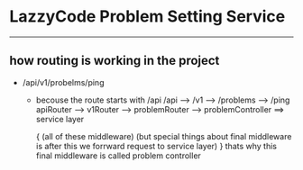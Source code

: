 # LazzyCode Problem Setting Service



-------------------------------------

## how routing is working in the project
- /api/v1/probelms/ping
   - becouse the route starts with /api
        /api      --> /v1     --> /problems     --> /ping
        apiRouter --> v1Router --> problemRouter --> problemController   ==> service layer

        
        { (all of these middleware) (but special things about final middleware is after this we forrward request to service layer) }
        thats why this final middleware is called problem controller